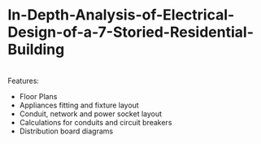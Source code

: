 # In-Depth-Analysis-of-Electrical-Design-of-a-7-Storied-Residential-Building
<br>
Features: <br>
<ul>
  <li> Floor Plans </li> 
  <li> Appliances fitting and fixture layout </li>
  <li> Conduit, network and power socket layout </li> 
  <li> Calculations for conduits and circuit breakers </li>
  <li> Distribution board diagrams </li><br>
  </ul>
<br>

